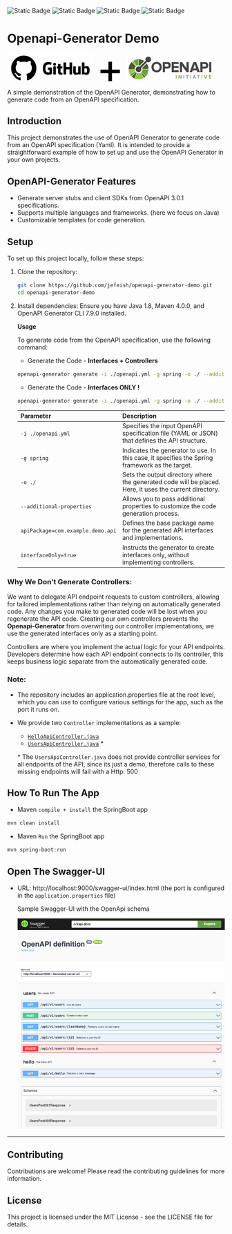 ![Static Badge](https://img.shields.io/badge/openapi_generator_cli-v7.9.0-blue) ![Static Badge](https://img.shields.io/badge/openapi-v3.0.1-purple)  ![Static Badge](https://img.shields.io/badge/openjdk-v1.8-darkgreen)  ![Static Badge](https://img.shields.io/badge/Maven-v4.0.0-darkred) 

# Openapi-Generator Demo

<img width="200px" src="/docs/images/github-logo.svg"> &nbsp;&nbsp; <img width="45px" src="/docs/images/plus.svg"> &nbsp;&nbsp; <img width="200px" src="/docs/images/openapi-logo.svg">

A simple demonstration of the OpenAPI Generator, demonstrating how to generate code from an OpenAPI specification.

## Introduction

This project demonstrates the use of OpenAPI Generator to generate code from an OpenAPI specification (Yaml). It is intended to provide a straightforward example of how to set up and use the OpenAPI Generator in your own projects.

## OpenAPI-Generator Features

- Generate server stubs and client SDKs from OpenAPI 3.0.1 specifications.
- Supports multiple languages and frameworks. (here we focus on Java)
- Customizable templates for code generation.

## Setup

To set up this project locally, follow these steps:

1. Clone the repository:
  
    ```bash
    git clone https://github.com/jefeish/openapi-generator-demo.git
    cd openapi-generator-demo
    ```

2. Install dependencies:
    Ensure you have Java 1.8, Maven 4.0.0, and OpenAPI Generator CLI 7.9.0 installed.
  
    **Usage**
    
    To generate code from the OpenAPI specification, use the following command:

    - Generate the Code - **Interfaces + Controllers**

    ```bash
    openapi-generator generate -i ./openapi.yml -g spring -o ./ --additional-properties=apiPackage=com.example.demo.api
    ```

   - Generate the Code - **Interfaces ONLY !**

    ```bash
    openapi-generator generate -i ./openapi.yml -g spring -o ./ --additional-properties=apiPackage=com.example.demo.api,interfaceOnly=true
    ```
    
    | Parameter                                   | Description                                                                                      |
    |---------------------------------------------|--------------------------------------------------------------------------------------------------|
    | `-i ./openapi.yml`                          | Specifies the input OpenAPI specification file (YAML or JSON) that defines the API structure.   |
    | `-g spring`                                 | Indicates the generator to use. In this case, it specifies the Spring framework as the target.   |
    | `-o ./`                                     | Sets the output directory where the generated code will be placed. Here, it uses the current directory. |
    | `--additional-properties`                   | Allows you to pass additional properties to customize the code generation process.               |
    | `apiPackage=com.example.demo.api`           | Defines the base package name for the generated API interfaces and implementations.               |
    | `interfaceOnly=true`                        | Instructs the generator to create interfaces only, without implementing controllers. |


### Why We Don’t Generate Controllers:
We want to delegate API endpoint requests to custom controllers, allowing for tailored implementations rather than relying on automatically generated code.
Any changes you make to generated code will be lost when you regenerate the API code. Creating our own controllers prevents the **Openapi-Generator** from overwriting our controller implementations, we use the generated interfaces only as a starting point.

Controllers are where you implement the actual logic for your API endpoints. Developers determine how each API endpoint connects to its controller, this keeps business logic separate from the automatically generated code.

### Note:
- The repository includes an application.properties file at the root level, which you can use to configure various settings for the app, such as the port it runs on.
- We provide two `Controller` implementations as a sample: 
  - [`HelloApiController.java`](src/main/java/com/example/demo/controller/HelloApiController.java)
  - [`UsersApiController.java`](src/main/java/com/example/demo/controller/UsersApiController.java) *

  \* The `UsersApiController.java` does not provide controller services for all endpoints of the API, since its just a demo, therefore calls to these missing endpoints will fail with a Http: 500




## How To Run The App

- Maven `compile + install` the SpringBoot app

```bash
mvn clean install  
```

- Maven `Run` the SpringBoot app

```bash
mvn spring-boot:run 
```

## Open The Swagger-UI

- URL: http://localhost:9000/swagger-ui/index.html  (the port is configured in the `application.properties` file)

  Sample Swagger-UI with the OpenApi schema

  ![swagger-ui](/docs/images/swagger-ui.png)

---

## Contributing

Contributions are welcome! Please read the contributing guidelines for more information.

## License

This project is licensed under the MIT License - see the LICENSE file for details.
